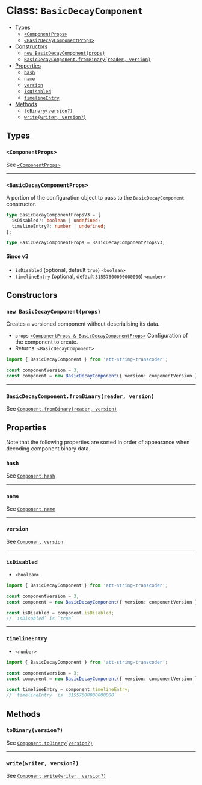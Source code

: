 # Class: `BasicDecayComponent`

- [Types](#types)
  - [`<ComponentProps>`](#componentprops)
  - [`<BasicDecayComponentProps>`](#basicdecaycomponentprops)
- [Constructors](#constructors)
  - [`new BasicDecayComponent(props)`](#new-basicdecaycomponentprops)
  - [`BasicDecayComponent.fromBinary(reader, version)`](#basicdecaycomponentfrombinaryreader-version)
- [Properties](#properties)
  - [`hash`](#hash)
  - [`name`](#name)
  - [`version`](#version)
  - [`isDisabled`](#isdisabled)
  - [`timelineEntry`](#timelineentry)
- [Methods](#methods)
  - [`toBinary(version?)`](#tobinaryversion)
  - [`write(writer, version?)`](#writewriter-version)

## Types

### `<ComponentProps>`

See [`<ComponentProps>`](./Component.md#componentprops)

---

### `<BasicDecayComponentProps>`

A portion of the configuration object to pass to the `BasicDecayComponent` constructor.

```ts
type BasicDecayComponentPropsV3 = {
  isDisabled?: boolean | undefined;
  timelineEntry?: number | undefined;
};

type BasicDecayComponentProps = BasicDecayComponentPropsV3;
```

#### Since v3

- `isDisabled` (optional, default `true`) `<boolean>`
- `timelineEntry` (optional, default `31557600000000000`) `<number>`

## Constructors

### `new BasicDecayComponent(props)`

Creates a versioned component without deserialising its data.

- `props` [`<ComponentProps & BasicDecayComponentProps>`](#types) Configuration of the component to create.
- Returns: `<BasicDecayComponent>`

```ts
import { BasicDecayComponent } from 'att-string-transcoder';

const componentVersion = 3;
const component = new BasicDecayComponent({ version: componentVersion });
```

---

### `BasicDecayComponent.fromBinary(reader, version)`

See [`Component.fromBinary(reader, version)`](./Component.md#componentfrombinaryreader-version)

## Properties

Note that the following properties are sorted in order of appearance when decoding component binary data.

### `hash`

See [`Component.hash`](./Component.md#hash)

---

### `name`

See [`Component.name`](./Component.md#name)

---

### `version`

See [`Component.version`](./Component.md#version)

---

### `isDisabled`

- `<boolean>`

```ts
import { BasicDecayComponent } from 'att-string-transcoder';

const componentVersion = 3;
const component = new BasicDecayComponent({ version: componentVersion });

const isDisabled = component.isDisabled;
// `isDisabled` is `true`
```

---

### `timelineEntry`

- `<number>`

```ts
import { BasicDecayComponent } from 'att-string-transcoder';

const componentVersion = 3;
const component = new BasicDecayComponent({ version: componentVersion });

const timelineEntry = component.timelineEntry;
// `timelineEntry` is `31557600000000000`
```

## Methods

### `toBinary(version?)`

See [`Component.toBinary(version?)`](./Component.md#tobinaryversion)

---

### `write(writer, version?)`

See [`Component.write(writer, version?)`](./Component.md#writewriter-version)
